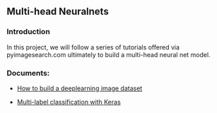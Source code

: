 ## Multi-head Neuralnets

### Introduction
In this project, we will follow a series of tutorials offered via pyimagesearch.com ultimately to build a multi-head neural net model. 

### Documents:
* [How to build a deeplearning image dataset](https://www.pyimagesearch.com/2018/04/09/how-to-quickly-build-a-deep-learning-image-dataset/)

* [Multi-label classification with Keras](https://www.pyimagesearch.com/2018/05/07/multi-label-classification-with-keras/)

